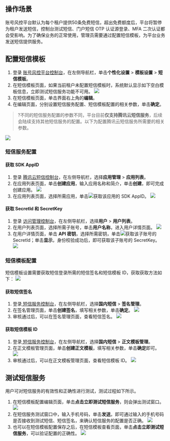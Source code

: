 ## 操作场景
账号风控平台默认为每个租户提供50条免费短信，超出免费额度后，平台将暂停为租户发送短信，控制台测试短信、门户短信 OTP 认证源登录、MFA 二次认证都会受影响。为了确保业务的正常使用，管理员需要通过配置短信模板，为平台业务发送短信提供服务。

## 配置短信模板
1. 登录 [账号风控平台控制台](https://console.cloud.tencent.com/ciam)，在左侧导航栏，单击**个性化设置** > **模板设置** > **短信模板**。
2. 在短信模板页面，如果当前租户未配置短信模板时，系统默认显示如下空白模板信息，立即测试短信服务功能不可用。
![](https://qcloudimg.tencent-cloud.cn/raw/a8e46068b18423da1e0ca498dbd71c73.png)
3. 在短信模板页面，单击界面右上角的**编辑**。
4. 在编辑页面，分别设置短信服务配置、短信模板配置的相关参数，单击**确定**。
>?不同的短信服务配置的参数不同，平台目前**仅支持腾讯云短信服务**，后续会陆续支持其他短信服务的配置。以下为配置腾讯云短信服务所需要的相关参数。
>
![](https://qcloudimg.tencent-cloud.cn/raw/6d813d8991f0ad1b8ace8f21c2f7779b.png)

### 短信服务配置
####  获取 SDK AppID
1. 登录 [腾讯云短信控制台](https://console.cloud.tencent.com/smsv2)，在左侧导航栏，选择**应用管理** > **应用列表**。
2. 在应用列表页面，单击**创建应用**，输入应用名称和简介，单击**创建**，即可完成创建应用。
      ![](https://qcloudimg.tencent-cloud.cn/raw/6b3ae8b9ccb28b93cfb441c254c5d076.png)
3. 在应用列表页面，选择所需应用，单击![](https://qcloudimg.tencent-cloud.cn/raw/0aa6ed67999bf503415c391177264941.png)获取该应用的 SDK AppID。
      ![](https://qcloudimg.tencent-cloud.cn/raw/1538057a5313f2a1fe617056998f9f63.png)

#### 获取 SecretId 和 SecretKey
1. 登录 [访问管理控制台](https://console.cloud.tencent.com/cam/overview)，在左侧导航栏，选择**用户** > **用户列表**。
2. 在用户列表页面，选择所需子账号，单击**用户名称**，进入用户详情页面。
	 ![](https://qcloudimg.tencent-cloud.cn/raw/791d22315769fb873dc9b8afdac1b522.png)
3. 在用户详情页面，单击 **API 密钥**，选择所需密钥，单击![](https://qcloudimg.tencent-cloud.cn/raw/0aa6ed67999bf503415c391177264941.png)获取该子账号的 SecretId；单击**显示**，身份校验成功后，即可获取该子账号的 SecretKey。
    ![](https://qcloudimg.tencent-cloud.cn/raw/2b45843dfc5a3785843827952accfb8d.png)
	
### 短信模板配置
短信模板设置需要获取短信登录所需的短信签名和短信模板 ID，获取获取方法如下：
![](https://qcloudimg.tencent-cloud.cn/raw/310f6fa3107f2903d067297585fb4f4c.png)

#### 获取短信签名
1. 登录[ 短信服务控制台](https://console.cloud.tencent.com/smsv2)，在左侧导航栏，选择**国内短信** > **签名管理**。
2. 在签名管理页面，单击**创建签名**，填写相关参数，单击**确定**。
![](https://qcloudimg.tencent-cloud.cn/raw/f81da775b6515ac90a388c6c8507b9d4.png)
3. 审核通过后，可以在签名管理页面，查看短信签名。
![](https://qcloudimg.tencent-cloud.cn/raw/647679f26afc94c417c74eff5a3c7c2a.png)
 
#### 获取短信模板 ID
1. 登录[ 短信服务控制台](https://console.cloud.tencent.com/smsv2)，在左侧导航栏，选择**国内短信** > **正文模板管理**。
2. 在正文模板管理页面，单击**创建正文模板**，填写相关参数，单击**确定**即可。
![](https://qcloudimg.tencent-cloud.cn/raw/07a85518fe3503a3466c0b19752ab1ba.png)
3. 审核通过后，可以在正文模板管理页面，查看短信模板 ID。
    ![](https://qcloudimg.tencent-cloud.cn/raw/36455733c1fbe7fad796a4ec7b64c678.png)
 
## 测试短信服务
用户可对短信服务的有效性和正确性进行测试，测试过程如下所示。
 1. 在短信模板配置编辑页面，单击**点击立即测试短信服务**，则会弹出测试窗口。
![](https://qcloudimg.tencent-cloud.cn/raw/bdea948e3ebd90e0d4a2fff9771cb9a6.png)
 2. 在短信服务测试窗口中，输入手机号码，单击**发送**，即可通过输入的手机号码是否接收到测试短信、短信签名，来确认短信服务的配置是否正确。
![](https://qcloudimg.tencent-cloud.cn/raw/10f93c012658f754461405002995c398.png)
 3. 也可以在短信模板配置保存之后，在短信模板查看页面，单击**点击立即测试短信服务**，可以验证配置的正确性。
![](https://qcloudimg.tencent-cloud.cn/raw/4105a81d3e78c127d06e1ae93451b51c.png)
